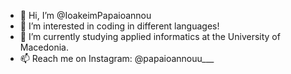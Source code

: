 - 👋 Hi, I’m @IoakeimPapaioannou
- 👀 I’m interested in coding in different languages!
- 🌱 I’m currently studying applied informatics at the University of Macedonia.
- 📫 Reach me on Instagram: @papaioannouu___


<!---
IoakeimPapaioannou/IoakeimPapaioannou is a ✨ special ✨ repository because its `README.md` (this file) appears on your GitHub profile.
You can click the Preview link to take a look at your changes.
--->
